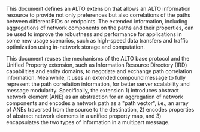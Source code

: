 This document defines an ALTO extension that allows an ALTO information resource
to provide not only preferences but also correlations of the paths between
different PIDs or endpoints. The extended information, including aggregations of
network components on the paths and their properties, can be used to improve the
robustness and performance for applications in some new usage scenarios, such as
high-speed data transfers and traffic optimization using in-network storage and
computation.

This document reuses the mechanisms of the ALTO base protocol and the Unified
Property extension, such as Information Resource Directory (IRD) capabilities
and entity domains, to negotiate and exchange path correlation information.
Meanwhile, it uses an extended compound message to fully represent the path
correlation information, for better server scalability and message modularity.
Specifically, the extension 1) introduces abstract network element (ANE) as an
abstraction for an aggregation of network components and encodes a network path
as a "path vector", i.e., an array of ANEs traversed from the source to the
destination, 2) encodes properties of abstract network elements in a unified
property map, and 3) encapsulates the two types of information in a multipart
message.
